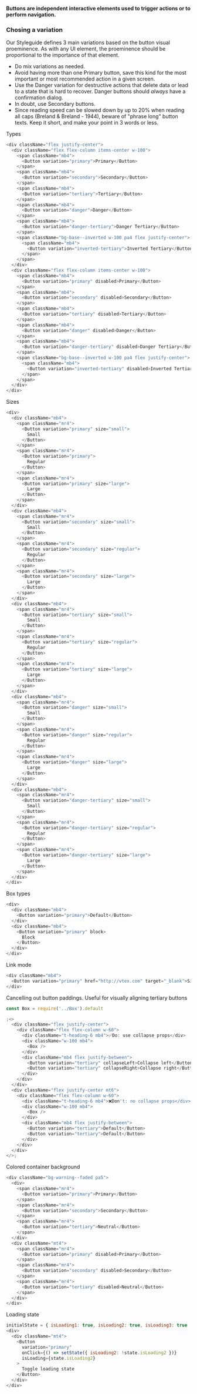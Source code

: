 #### Buttons are independent interactive elements used to trigger actions or to perform navigation.

### Chosing a variation
Our Styleguide defines 3 main variations based on the button visual proeminence. As with any UI element, the proeminence should be proportional to the importance of that element.
- Do mix variations as needed.
- Avoid having more than one Primary button, save this kind for the most important or most recommended action in a given screen.
- Use the Danger variation for destructive actions that delete data or lead to a state that is hard to recover. Danger buttons should _always_ have a confirmation dialog.
- In doubt, use Secondary buttons.
- Since reading speed can be slowed down by up to 20% when reading all caps (Breland & Breland - 1944), beware of "phrase long" button texts. Keep it short, and make your point in 3 words or less.


Types

```js
<div className="flex justify-center">
  <div className="flex flex-column items-center w-100">
    <span className="mb4">
      <Button variation="primary">Primary</Button>
    </span>
    <span className="mb4">
      <Button variation="secondary">Secondary</Button>
    </span>
    <span className="mb4">
      <Button variation="tertiary">Tertiary</Button>
    </span>
    <span className="mb4">
      <Button variation="danger">Danger</Button>
    </span>
    <span className="mb4">
      <Button variation="danger-tertiary">Danger Tertiary</Button>
    </span>
    <span className="bg-base--inverted w-100 pa4 flex justify-center">
      <span className="mb4">
        <Button variation="inverted-tertiary">Inverted Tertiary</Button>
      </span>
    </span>
  </div>
  <div className="flex flex-column items-center w-100">
    <span className="mb4">
      <Button variation="primary" disabled>Primary</Button>
    </span>
    <span className="mb4">
      <Button variation="secondary" disabled>Secondary</Button>
    </span>
    <span className="mb4">
      <Button variation="tertiary" disabled>Tertiary</Button>
    </span>
    <span className="mb4">
      <Button variation="danger" disabled>Danger</Button>
    </span>
    <span className="mb4">
      <Button variation="danger-tertiary" disabled>Danger Tertiary</Button>
    </span>
    <span className="bg-base--inverted w-100 pa4 flex justify-center">
      <span className="mb4">
        <Button variation="inverted-tertiary" disabled>Inverted Tertiary</Button>
      </span>
    </span>
  </div>
</div>
```

Sizes

```js
<div>
  <div className="mb4">
    <span className="mr4">
      <Button variation="primary" size="small">
        Small
      </Button>
    </span>
    <span className="mr4">
      <Button variation="primary">
        Regular
      </Button>
    </span>
    <span className="mr4">
      <Button variation="primary" size="large">
        Large
      </Button>
    </span>
  </div>
  <div className="mb4">
    <span className="mr4">
      <Button variation="secondary" size="small">
        Small
      </Button>
    </span>
    <span className="mr4">
      <Button variation="secondary" size="regular">
        Regular
      </Button>
    </span>
    <span className="mr4">
      <Button variation="secondary" size="large">
        Large
      </Button>
    </span>
  </div>
  <div className="mb4">
    <span className="mr4">
      <Button variation="tertiary" size="small">
        Small
      </Button>
    </span>
    <span className="mr4">
      <Button variation="tertiary" size="regular">
        Regular
      </Button>
    </span>
    <span className="mr4">
      <Button variation="tertiary" size="large">
        Large
      </Button>
    </span>
  </div>
  <div className="mb4">
    <span className="mr4">
      <Button variation="danger" size="small">
        Small
      </Button>
    </span>
    <span className="mr4">
      <Button variation="danger" size="regular">
        Regular
      </Button>
    </span>
    <span className="mr4">
      <Button variation="danger" size="large">
        Large
      </Button>
    </span>
  </div>
  <div className="mb4">
    <span className="mr4">
      <Button variation="danger-tertiary" size="small">
        Small
      </Button>
    </span>
    <span className="mr4">
      <Button variation="danger-tertiary" size="regular">
        Regular
      </Button>
    </span>
    <span className="mr4">
      <Button variation="danger-tertiary" size="large">
        Large
      </Button>
    </span>
  </div>
</div>
```

Box types

```js
<div>
  <div className="mb4">
    <Button variation="primary">Default</Button>
  </div>
  <div className="mb4">
    <Button variation="primary" block>
      Block
    </Button>
  </div>
</div>
```

Link mode

```js
<div className="mb4">
  <Button variation="primary" href="http://vtex.com" target="_blank">Sign in</Button>
</div>
```

Cancelling out button paddings. Useful for visually aligning tertiary buttons

```js
const Box = require('../Box').default

;<>
  <div className="flex justify-center">
    <div className="flex flex-column w-60">
      <div className="t-heading-6 mb4">✅Do: use collapse props</div>
      <div className="w-100 mb4">
        <Box />
      </div>
      <div className="mb4 flex justify-between">
        <Button variation="tertiary" collapseLeft>Collapse left</Button>
        <Button variation="tertiary" collapseRight>Collapse right</Button>
      </div>
    </div>
  </div>
  <div className="flex justify-center mt6">
    <div className="flex flex-column w-60">
      <div className="t-heading-6 mb4">❌Don't: no collapse props</div>
      <div className="w-100 mb4">
        <Box />
      </div>
      <div className="mb4 flex justify-between">
        <Button variation="tertiary">Default</Button>
        <Button variation="tertiary">Default</Button>
      </div>
    </div>
  </div>
</>;
```
Colored container background

```js
<div className="bg-warning--faded pa5">
  <div>
    <span className="mr4">
      <Button variation="primary">Primary</Button>
    </span>
    <span className="mr4">
      <Button variation="secondary">Secondary</Button>
    </span>
    <span className="mr4">
      <Button variation="tertiary">Neutral</Button>
    </span>
  </div>
  <div className="mt4">
    <span className="mr4">
      <Button variation="primary" disabled>Primary</Button>
    </span>
    <span className="mr4">
      <Button variation="secondary" disabled>Secondary</Button>
    </span>
    <span className="mr4">
      <Button variation="tertiary" disabled>Neutral</Button>
    </span>
  </div>
</div>
```

Loading state

```js
initialState = { isLoading1: true, isLoading2: true, isLoading3: true  };
<div>
  <div className="mt4">
    <Button
      variation="primary"
      onClick={() => setState({ isLoading2: !state.isLoading2 })}
      isLoading={state.isLoading2}
    >
      Toggle loading state
    </Button>
  </div>
</div>
```
